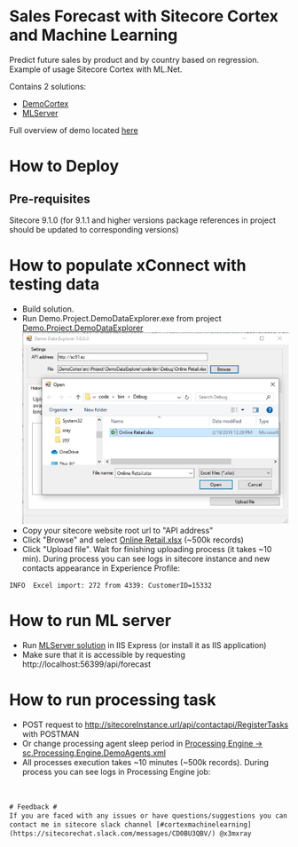 # Sales Forecast with Sitecore Cortex and Machine Learning
Predict future sales by product and by country based on regression.
Example of usage Sitecore Cortex with ML.Net.

Contains 2 solutions:
- [DemoCortex](https://github.com/x3mxray/Cortex.Demo.Forecast/tree/master/DemoCortex)
- [MLServer](https://github.com/x3mxray/Cortex.Demo.Forecast/tree/master/MLServer)

Full overview of demo located [here](https://www.brimit.com/blog/dive-sitecore-cortex-machine-learning-introduction)

# How to Deploy #

## Pre-requisites
Sitecore 9.1.0 (for 9.1.1 and higher versions package references in project should be updated to corresponding versions)

# How to populate xConnect with testing data #
* Build solution.
* Run Demo.Project.DemoDataExplorer.exe from project [Demo.Project.DemoDataExplorer](https://github.com/x3mxray/Cortex.Demo.Forecast/tree/master/DemoCortex/src/Project/DemoDataExplorer/code)
![Data Explorer](https://github.com/x3mxray/Cortex.Demo.Forecast/blob/master/documentation/images/DataExplorer.jpg)
* Copy your sitecore website root url to "API address"
* Click "Browse" and select [Online Retail.xlsx](https://github.com/x3mxray/Cortex.Demo.Forecast/blob/master/install/Online_Retail.xlsx) (~500k records)
* Click "Upload file". Wait for finishing uploading process (it takes ~10 min). During process you can see logs in sitecore instance and new contacts appearance in Experience Profile:
```
INFO  Excel import: 272 from 4339: CustomerID=15332
```

# How to run ML server #
* Run [MLServer solution](https://github.com/x3mxray/Cortex.Demo.Forecast/tree/master/MLServer) in IIS Express (or install it as IIS application)
* Make sure that it is accessible by requesting http://localhost:56399/api/forecast

# How to run processing task #
- POST request to http://sitecoreInstance.url/api/contactapi/RegisterTasks with POSTMAN
- Or change processing agent sleep period in [Processing Engine -> sc.Processing.Engine.DemoAgents.xml](https://github.com/x3mxray/Cortex.Demo.Forecast/blob/master/install/xconnect/App_Data/jobs/continuous/ProcessingEngine/App_Data/Config/Sitecore/Demo/sc.Processing.Engine.DemoAgents.xml)
- All processes execution takes ~10 minutes (~500k records). During process you can see logs in Processing Engine job:
```


# Feedback #
If you are faced with any issues or have questions/suggestions you can contact me in sitecore slack channel [#cortexmachinelearning](https://sitecorechat.slack.com/messages/CD0BU3QBV/) @x3mxray